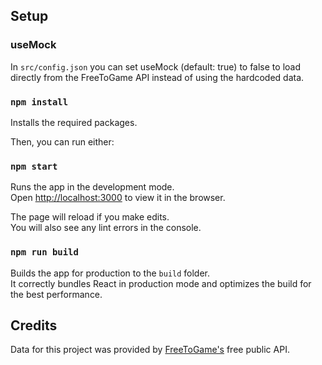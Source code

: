 ## Setup

### useMock

In `src/config.json` you can set useMock (default: true) to false to load directly from the FreeToGame API instead of using the hardcoded data.

### `npm install`

Installs the required packages.

Then, you can run either:

### `npm start`

Runs the app in the development mode.\
Open [http://localhost:3000](http://localhost:3000) to view it in the browser.

The page will reload if you make edits.\
You will also see any lint errors in the console.

### `npm run build`

Builds the app for production to the `build` folder.\
It correctly bundles React in production mode and optimizes the build for the best performance.

## Credits

Data for this project was provided by [FreeToGame's](https://www.freetogame.com/api-doc) free public API. 
